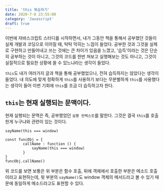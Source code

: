 ```yaml
---
title: 'this 복습하기'
date: 2020-7-8 23:55:00
category: 'Javascript'
draft: true
---
```


이번에 자바스크립트 스터디를 시작하면서, 내가 그동안 책을 통해서 공부했던 것들이
실제 개발과 코딩으로 이어질 때, 탁탁 막히는 느낌이 들었다. 공부한 것과 그것을 실제로
구현하고 만들어내고 쓰는 것에는 큰 차이가 있음을 느꼈고, '습득'이라는 것은
단순히 공부하는 것이 아니고, 그것의 코드를 한번 쳐보고 실행해보는 것도 아니고, 그것이 실질적으로 필요한 상황에 쓸 수 있느냐라는 생각이 들었다.

`this`도 내가 여러가지 글과 책을 통해 공부했었으나, 전혀 습득하지는 않았다는 생각이 들었다. 내 의도에 맞게 정확하게 `this`를 사용하기 보다는 무분별하게 `this`를 사용했다는 생각이 들어 이번 기회에 `this`를 조금 더 습득하고자 한다.

## `this`는 현재 실행되는 문맥이다.

현재 실행되는 문맥은 즉, 공부했었던 `실행 컨텍스트`를 말한다. 그것은 결국 `this`를 호출한게 누구냐와 관련이 있는 것이다.

```
sayName(this === window)

const funcObj = {
        callName : function () {
            sayName(this === window)
        }
}
funcObj.callName()

```

위 코드를 보면 보통은 위 부분은 함수 호출, 뒤에 객체에서 호출한 부분은 메소드 호출이라고 표현하는데, 윗 부분의 `sayName()`도 window 객체의 메서드라고 볼 수 있기 때문에 동일하게 메소드라고도 표현할 수 있다.

```

```
